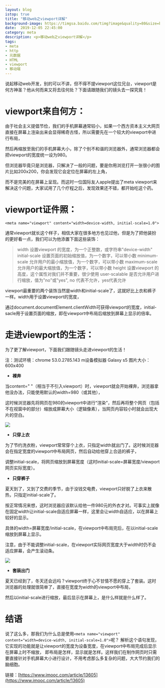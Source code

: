 ```yaml
---
layout: blog
istop: true
title: "移动web之viewport详解"
background-image: https://timgsa.baidu.com/timg?image&quality=80&size=b9999_10000&sec=1577689473&di=7f4d8468b12f66079dda8be6af28d7c8&imgtype=jpg&er=1&src=http%3A%2F%2Fwww.wansion.net%2Fupload%2F201905%2F04%2F201905041150175999.jpg
date:  2019-12-05 22:45:00
category: meta
description: <p>移动web之viewport详解</p>
tags:
- meta
- http
- 元数据
- HTML
- viewport
- 移动端
---
```


说起移动web开发，别的可以不讲，但不得不提viewport这位兄台，viewport是何方神圣？他从何而来又将去往何处？下面请跟随我们的镜头去一探究竟！

# **viewport来自何方**：
由于社会主义提倡节俭，我们的手机屏幕通常较小，如果一个西方资本主义大网页直接在屏幕上渲染出来会显得稀奇古怪，所以需要先在一个较大的viewport中进行布局，

然后再缩放至我们的手机屏幕大小，除了个别不和谐的浏览器外，通常浏览器都会把viewport的宽度统一设为980。

但浏览器毕竟只是浏览器，只解决了一般的问题，要是你用浏览打开一张很小的图片比如200x200，你会发现它会定位在屏幕的左上角，

而不是完美的在屏幕上呈现。而这时一位国际友人apple提出了meta viewport来解决这个问题，大家试用了几个疗程之后，发现效果还不错，都开始吃这个药。


# **viewport证件照**：

```
<meta name="viewport" content="width=device-width, initial-scale=1.0">
```

通常viewport就长这个样子，相信大家在很多地方也见过他，但是为了把他装扮的更好看一点，我们可以为他添置下面这些装饰：

>width 设置viewport 的宽度，为一个正整数，或字符串"device-width"
>initial-scale 设置页面的初始缩放值，为一个数字，可以带小数
>minimum-scale 允许用户的最小缩放值，为一个数字，可以带小数
>maximum-scale 允许用户的最大缩放值，为一个数字，可以带小数
>height 设置viewport 的高度，这个属性对我们并不重要，很少使用
>user-scalable 是否允许用户进行缩放，值为"no"或"yes", no 代表不允许，yes代表允许

viewport最重要的两个装饰当然是width和initial-scale了，这就好比上衣和裤子一样。width用于设置viewport的宽度，

通过document.documentElement.clientWidth可获得viewport的宽度，initial-sacle用于设置页面的缩放，即在viewport中布局后缩放到屏幕上显示的倍率。 

# **走进viewport的生活：**

为了更了解viewport，下面我们跟随镜头走进viewport的生活！

注：测试环境：chrome 53.0.2785.143 m设备模拟器 Galaxy s5    图片大小：600x400


- **裸奔**


当content=" "（相当于不引入viewport）时，viewport就会开始裸奔，浏览器拿他没办法，只能使用默认的width=980（或其他），

这时候浏览器先将网页在980的viewport中进行“渲染”，然后再将整个网页（包括不在视窗中的部分）缩放成屏幕大小（逻辑像素），当网页内容较小时就会出现大片的空白。

![](https://img.mukewang.com/57ff8a5a0001f77301950335.jpg) 

- **只穿上衣**  


为了节约洗衣粉，viewport常常穿个上衣，只指定width就出门了。这时候浏览器会在指定宽度的viewport中布局网页，然后自动给他穿上合适的裤子，

调整initial-scale，将网页缩放到屏幕宽度（这时initial-scale=屏幕宽度/viewport网页实际宽度）。

- **只穿裤子**


夏天到了，又到了交费的季节，由于没钱交电费，viewport只好脱了上衣来散热，只指定initial-scale了。

按正常情况来想，这时浏览器应该默认给他一件980元的外衣才对。可事实上就像在固定width让initial-scale自适应屏幕一样，这里会让width自适应，以在屏幕上较好的显示。

具体的width=屏幕宽度/initial-scale，在viewport中布局完后，在以initial-scale缩放到屏幕上显示。

注意，由于不能调整initial-scale，在viewport实际网页宽度大于width时仍不会适应屏幕，会产生滚动条。

![](https://img.mukewang.com/57ff8da500019fdf01950342.png)

- **套装出门**


夏天已经到了，冬天还会远吗？viewport终于心不甘情不愿的穿上了套装。这时浏览器的处理就很简单了，直接在宽度为width的viewport中布局，

然后以initial-scale进行缩放，最后显示在屏幕上，是什么样就是什么样了。


# **结语**

说了这么多，那我们为什么总是使用`<meta name="viewport" content="width=device-width, initial-scale=1.0">`呢？
解析这个语句发现，它实现的功能就是让viewport的宽度为设备宽度，在viewport中布局完成后显示在屏幕上时不缩放，
即布局是怎样，显示就是怎样。这样我们在制作网页时只需要直接针对手机屏幕大小进行设计，不用考虑那么多复杂的问题，大大节约我们的脑细胞。




链接：[https://www.imooc.com/article/13605](https://www.imooc.com/article/13605)








